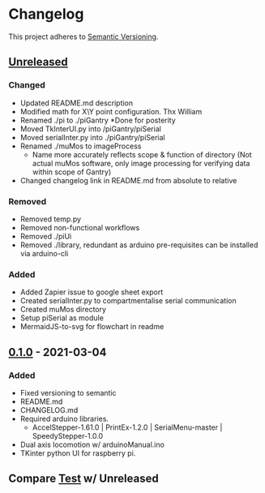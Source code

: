 # Changelog

This project adheres to [Semantic Versioning](https://semver.org/spec/v2.0.0.html).

## [Unreleased]
### Changed
- Updated README.md description
- Modified math for X\Y point configuration. Thx William
- Renamed ./pi to ./piGantry *Done for posterity 
- Moved TkInterUI.py into /piGantry/piSerial
- Moved serialInter.py into ./piGantry/piSerial
- Renamed ./muMos to imageProcess
  - Name more accurately reflects scope & function of directory 
    (Not actual muMos software, only image processing for verifying data within scope of Gantry)
- Changed changelog link in README.md from absolute to relative
### Removed
- Removed temp.py 
- Removed non-functional workflows
- Removed ./piUi
- Removed ./library, redundant as arduino pre-requisites can be installed via arduino-cli 
### Added
- Added Zapier issue to google sheet export
- Created serialInter.py to compartmentalise serial communication
- Created muMos directory
- Setup piSerial as module
- MermaidJS-to-svg for flowchart in readme
## [0.1.0] - 2021-03-04
### Added
- Fixed versioning to semantic
- README.md
- CHANGELOG.md
- Required arduino libraries.
    - AccelStepper-1.61.0 | PrintEx-1.2.0 | SerialMenu-master | SpeedyStepper-1.0.0
- Dual axis locomotion w/ arduinoManual.ino
- TKinter python UI for raspberry pi.

## Compare [Test] w/ Unreleased


[Unreleased]: https://github.com/CandidDisk/GantryBot/compare/v0.1.0...main
[Test]: https://github.com/CandidDisk/GantryBot/compare/main...test
[0.1.0]: https://github.com/CandidDisk/GantryBot/compare/0.1.0...main